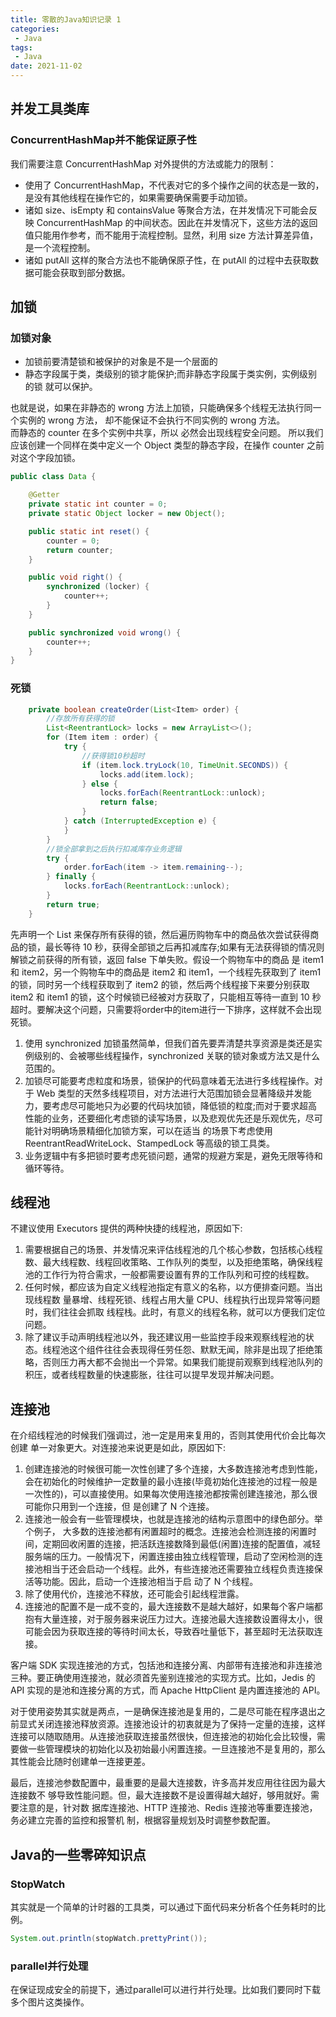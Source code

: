 ```yaml
---
title: 零散的Java知识记录 1
categories: 
 - Java
tags:
 - Java
date: 2021-11-02
---
```


## 并发工具类库
### ConcurrentHashMap并不能保证原子性
我们需要注意 ConcurrentHashMap 对外提供的方法或能力的限制：

* 使用了 ConcurrentHashMap，不代表对它的多个操作之间的状态是一致的，是没有其他线程在操作它的，如果需要确保需要手动加锁。
* 诸如 size、isEmpty 和 containsValue 等聚合方法，在并发情况下可能会反映 ConcurrentHashMap 的中间状态。因此在并发情况下，这些方法的返回值只能用作参考，而不能用于流程控制。显然，利用 size 方法计算差异值，是一个流程控制。
* 诸如 putAll 这样的聚合方法也不能确保原子性，在 putAll 的过程中去获取数据可能会获取到部分数据。




## 加锁
### 加锁对象

* 加锁前要清楚锁和被保护的对象是不是一个层面的
* 静态字段属于类，类级别的锁才能保护;而非静态字段属于类实例，实例级别的锁 就可以保护。

也就是说，如果在非静态的 wrong 方法上加锁，只能确保多个线程无法执行同一个实例的 wrong 方法， 却不能保证不会执行不同实例的 wrong 方法。  
而静态的 counter 在多个实例中共享，所以 必然会出现线程安全问题。 所以我们应该创建一个同样在类中定义一个 Object 类型的静态字段，在操作 counter 之前对这个字段加锁。

```java
public class Data {

    @Getter
    private static int counter = 0;
    private static Object locker = new Object();

    public static int reset() {
        counter = 0;
        return counter;
    }

    public void right() {
        synchronized (locker) {
            counter++;
        }
    }

    public synchronized void wrong() {
        counter++;
    }
}

```

###  死锁
```java
    private boolean createOrder(List<Item> order) {
        //存放所有获得的锁
        List<ReentrantLock> locks = new ArrayList<>();
        for (Item item : order) {
            try {
                //获得锁10秒超时
                if (item.lock.tryLock(10, TimeUnit.SECONDS)) {
                    locks.add(item.lock);
                } else {
                    locks.forEach(ReentrantLock::unlock);
                    return false;
                }
            } catch (InterruptedException e) {
            }
        }
        //锁全部拿到之后执行扣减库存业务逻辑
        try {
            order.forEach(item -> item.remaining--);
        } finally {
            locks.forEach(ReentrantLock::unlock);
        }
        return true;
    }
```
先声明一个 List 来保存所有获得的锁，然后遍历购物车中的商品依次尝试获得商品的锁，最长等待 10 秒，获得全部锁之后再扣减库存;如果有无法获得锁的情况则解锁之前获得的所有锁，返回 false 下单失败。假设一个购物车中的商品 是 item1 和 item2，另一个购物车中的商品是 item2 和 item1，一个线程先获取到了 item1 的锁，同时另一个线程获取到了 item2 的锁，然后两个线程接下来要分别获取 item2 和 item1 的锁，这个时候锁已经被对方获取了，只能相互等待一直到 10 秒超时。要解决这个问题，只需要将order中的item进行一下排序，这样就不会出现死锁。

1. 使用 synchronized 加锁虽然简单，但我们首先要弄清楚共享资源是类还是实例级别的、会被哪些线程操作，synchronized 关联的锁对象或方法又是什么范围的。
2. 加锁尽可能要考虑粒度和场景，锁保护的代码意味着无法进行多线程操作。对于 Web 类型的天然多线程项目，对方法进行大范围加锁会显著降级并发能力，要考虑尽可能地只为必要的代码块加锁，降低锁的粒度;而对于要求超高性能的业务，还要细化考虑锁的读写场景，以及悲观优先还是乐观优先，尽可能针对明确场景精细化加锁方案，可以在适当 的场景下考虑使用 ReentrantReadWriteLock、StampedLock 等高级的锁工具类。
3. 业务逻辑中有多把锁时要考虑死锁问题，通常的规避方案是，避免无限等待和循环等待。


## 线程池
不建议使用 Executors 提供的两种快捷的线程池，原因如下:
1. 需要根据自己的场景、并发情况来评估线程池的几个核心参数，包括核心线程数、最大线程数、线程回收策略、工作队列的类型，以及拒绝策略，确保线程池的工作行为符合需求，一般都需要设置有界的工作队列和可控的线程数。
2. 任何时候，都应该为自定义线程池指定有意义的名称，以方便排查问题。当出现线程数 量暴增、线程死锁、线程占用大量 CPU、线程执行出现异常等问题时，我们往往会抓取 线程栈。此时，有意义的线程名称，就可以方便我们定位问题。
3. 除了建议手动声明线程池以外，我还建议用一些监控手段来观察线程池的状态。线程池这个组件往往会表现得任劳任怨、默默无闻，除非是出现了拒绝策略，否则压力再大都不会抛出一个异常。如果我们能提前观察到线程池队列的积压，或者线程数量的快速膨胀，往往可以提早发现并解决问题。


## 连接池
在介绍线程池的时候我们强调过，池一定是用来复用的，否则其使用代价会比每次创建 单一对象更大。对连接池来说更是如此，原因如下:
1. 创建连接池的时候很可能一次性创建了多个连接，大多数连接池考虑到性能，会在初始化的时候维护一定数量的最小连接(毕竟初始化连接池的过程一般是一次性的)，可以直接使用。如果每次使用连接池都按需创建连接池，那么很可能你只用到一个连接，但 是创建了 N 个连接。
2. 连接池一般会有一些管理模块，也就是连接池的结构示意图中的绿色部分。举个例子， 大多数的连接池都有闲置超时的概念。连接池会检测连接的闲置时间，定期回收闲置的连接，把活跃连接数降到最低(闲置)连接的配置值，减轻服务端的压力。一般情况下，闲置连接由独立线程管理，启动了空闲检测的连接池相当于还会启动一个线程。此外，有些连接池还需要独立线程负责连接保活等功能。因此，启动一个连接池相当于启 动了 N 个线程。
3. 除了使用代价，连接池不释放，还可能会引起线程泄露。
4. 连接池的配置不是一成不变的，最大连接数不是越大越好，如果每个客户端都抱有大量连接，对于服务器来说压力过大。连接池最大连接数设置得太小，很可能会因为获取连接的等待时间太长，导致吞吐量低下，甚至超时无法获取连接。


客户端 SDK 实现连接池的方式，包括池和连接分离、内部带有连接池和非连接池三种。要正确使用连接池，就必须首先鉴别连接池的实现方式。比如，Jedis 的 API 实现的是池和连接分离的方式，而 Apache HttpClient 是内置连接池的 API。

对于使用姿势其实就是两点，一是确保连接池是复用的，二是尽可能在程序退出之前显式关闭连接池释放资源。连接池设计的初衷就是为了保持一定量的连接，这样连接可以随取随用。从连接池获取连接虽然很快，但连接池的初始化会比较慢，需要做一些管理模块的初始化以及初始最小闲置连接。一旦连接池不是复用的，那么其性能会比随时创建单一连接更差。 

最后，连接池参数配置中，最重要的是最大连接数，许多高并发应用往往因为最大连接数不 够导致性能问题。但，最大连接数不是设置得越大越好，够用就好。需要注意的是，针对数 据库连接池、HTTP 连接池、Redis 连接池等重要连接池，务必建立完善的监控和报警机 制，根据容量规划及时调整参数配置。


## Java的一些零碎知识点

### StopWatch
其实就是一个简单的计时器的工具类，可以通过下面代码来分析各个任务耗时的比例。		
```java
System.out.println(stopWatch.prettyPrint());
```

### parallel并行处理
在保证现成安全的前提下，通过parallel可以进行并行处理。比如我们要同时下载多个图片这类操作。


